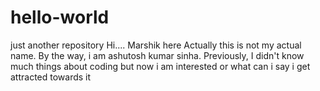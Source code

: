 # hello-world
just another repository
Hi....
Marshik here
Actually this is not my actual name.
By the way, i am ashutosh kumar sinha.
Previously, I didn't know much things about coding but now i am interested or what can i say i get attracted towards it

